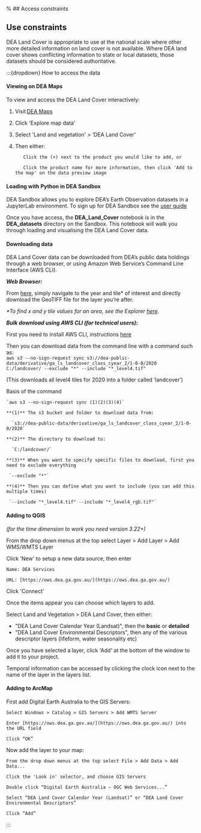 % ## Access constraints

## Use constraints

DEA Land Cover is appropriate to use at the national scale where other more detailed information on land cover is not available. Where DEA land cover shows conflicting information to state or local datasets, those datasets should be considered authoritative.

:::{dropdown} How to access the data
#### Viewing on DEA Maps

To view and access the DEA Land Cover interactively:

1. Visit [DEA Maps](https://maps.dea.ga.gov.au/)
2. Click 'Explore map data'
3. Select 'Land and vegetation' > ‘DEA Land Cover’
4. Then either:

          Click the (+) next to the product you would like to add, or

          Click the product name for more information, then click 'Add to the map' on the data preview image

#### Loading with Python in DEA Sandbox

DEA Sandbox allows you to explore DEA’s Earth Observation datasets in a JupyterLab environment. To sign up for DEA Sandbox see the [user guide](/setup/Sandbox/sandbox.html)

Once you have access, the **DEA\_Land\_Cover** notebook is in the **DEA\_datasets** directory on the Sandbox. This notebook will walk you through loading and visualising the DEA Land Cover data.

#### Downloading data 

DEA Land Cover data can be downloaded from DEA’s public data holdings through a web browser, or using Amazon Web Service’s Command Line Interface (AWS CLI). 

***Web Browser:***

From [here](https://data.dea.ga.gov.au/?prefix=derivative/ga_ls_landcover_class_cyear_2/1-0-0/), simply navigate to the year and tile\* of interest and directly download the GeoTIFF file for the layer you’re after.

*\*To find x and y tile values for an area, see the Explorer [here](https://explorer.sandbox.dea.ga.gov.au/products/ga_ls_landcover_class_cyear_2).*

***Bulk download using AWS CLI (for technical users):***

First you need to install AWS CLI, instructions [here](https://docs.aws.amazon.com/cli/latest/userguide/getting-started-install.html)

Then you can download data from the command line with a command such as:  
`aws s3 --no-sign-request sync s3://dea-public-data/derivative/ga_ls_landcover_class_cyear_2/1-0-0/2020  C:/landcover/ --exclude "*" --include "*_level4.tif"`

(This downloads all level4 tiles for 2020 into a folder called ‘landcover’)

Basis of the command

    `aws s3 --no-sign-request sync (1)(2)(3)(4)`

    **(1)** The s3 bucket and folder to download data from:

      `s3://dea-public-data/derivative/ga_ls_landcover_class_cyear_2/1-0-0/2020`

    **(2)** The directory to download to:

      `C:/landcover/`

    **(3)** When you want to specify specific files to download, first you need to exclude everything

     `--exclude "*"`

    **(4)** Then you can define what you want to include (you can add this multiple times)

     `--include "*_level4.tif" --include "*_level4_rgb.tif"`

#### Adding to QGIS

*(for the time dimension to work you need version 3.22+)*

From the drop down menus at the top select Layer > Add Layer > Add WMS/WMTS Layer

Click 'New' to setup a new data source, then enter

    Name: DEA Services

    URL: [https://ows.dea.ga.gov.au/](https://ows.dea.ga.gov.au/)

Click 'Connect'

Once the items appear you can choose which layers to add.

Select Land and Vegetation > DEA Land Cover, then either:

* "DEA Land Cover Calendar Year (Landsat)", then the **basic** or **detailed**
* "DEA Land Cover Environmental Descriptors", then any of the various descriptor layers (lifeform, water seasonality etc)

Once you have selected a layer, click 'Add' at the bottom of the window to add it to your project.

Temporal information can be accessed by clicking the clock icon next to the name of the layer in the layers list.

#### Adding to ArcMap

First add Digital Earth Australia to the GIS Servers:

    Select Windows > Catalog > GIS Servers > Add WMTS Server

    Enter [https://ows.dea.ga.gov.au/](https://ows.dea.ga.gov.au/) into the URL field

    Click “OK”

Now add the layer to your map:

    From the drop down menus at the top select File > Add Data > Add Data...

    Click the 'Look in' selector, and choose GIS Servers

    Double click “Digital Earth Australia – OGC Web Services...”

    Select “DEA Land Cover Calendar Year (Landsat)” or “DEA Land Cover Environmental Descriptors”

    Click “Add”
:::

